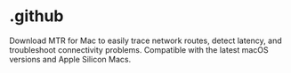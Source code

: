 # .github
Download MTR for Mac to easily trace network routes, detect latency, and troubleshoot connectivity problems. Compatible with the latest macOS versions and Apple Silicon Macs.
